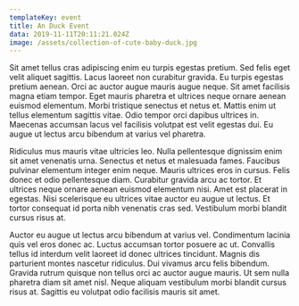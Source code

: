 ```yaml
---
templateKey: event
title: An Duck Event
data: 2019-11-11T20:11:21.024Z
image: /assets/collection-of-cute-baby-duck.jpg
---
```

Sit amet tellus cras adipiscing enim eu turpis egestas pretium. Sed felis eget velit aliquet sagittis. Lacus laoreet non curabitur gravida. Eu turpis egestas pretium aenean. Orci ac auctor augue mauris augue neque. Sit amet facilisis magna etiam tempor. Eget mauris pharetra et ultrices neque ornare aenean euismod elementum. Morbi tristique senectus et netus et. Mattis enim ut tellus elementum sagittis vitae. Odio tempor orci dapibus ultrices in. Maecenas accumsan lacus vel facilisis volutpat est velit egestas dui. Eu augue ut lectus arcu bibendum at varius vel pharetra.



Ridiculus mus mauris vitae ultricies leo. Nulla pellentesque dignissim enim sit amet venenatis urna. Senectus et netus et malesuada fames. Faucibus pulvinar elementum integer enim neque. Mauris ultrices eros in cursus. Felis donec et odio pellentesque diam. Curabitur gravida arcu ac tortor. Et ultrices neque ornare aenean euismod elementum nisi. Amet est placerat in egestas. Nisi scelerisque eu ultrices vitae auctor eu augue ut lectus. Et tortor consequat id porta nibh venenatis cras sed. Vestibulum morbi blandit cursus risus at.



Auctor eu augue ut lectus arcu bibendum at varius vel. Condimentum lacinia quis vel eros donec ac. Luctus accumsan tortor posuere ac ut. Convallis tellus id interdum velit laoreet id donec ultrices tincidunt. Magnis dis parturient montes nascetur ridiculus. Dui vivamus arcu felis bibendum. Gravida rutrum quisque non tellus orci ac auctor augue mauris. Ut sem nulla pharetra diam sit amet nisl. Neque aliquam vestibulum morbi blandit cursus risus at. Sagittis eu volutpat odio facilisis mauris sit amet.
